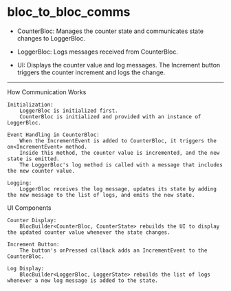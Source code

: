 # bloc_to_bloc_comms

- CounterBloc: Manages the counter state and communicates state changes to LoggerBloc.

- LoggerBloc: Logs messages received from CounterBloc.

- UI: Displays the counter value and log messages. The Increment button triggers the counter increment and logs the change.

____________________________________________________________

How Communication Works

    Initialization:
        LoggerBloc is initialized first.
        CounterBloc is initialized and provided with an instance of LoggerBloc.

    Event Handling in CounterBloc:
        When the IncrementEvent is added to CounterBloc, it triggers the on<IncrementEvent> method.
        Inside this method, the counter value is incremented, and the new state is emitted.
        The LoggerBloc's log method is called with a message that includes the new counter value.

    Logging:
        LoggerBloc receives the log message, updates its state by adding the new message to the list of logs, and emits the new state.

UI Components

    Counter Display:
        BlocBuilder<CounterBloc, CounterState> rebuilds the UI to display the updated counter value whenever the state changes.

    Increment Button:
        The button's onPressed callback adds an IncrementEvent to the CounterBloc.

    Log Display:
        BlocBuilder<LoggerBloc, LoggerState> rebuilds the list of logs whenever a new log message is added to the state.